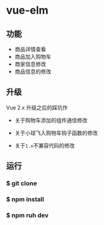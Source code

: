 # vue-elm

## 功能

- 商品详情查看
- 商品加入购物车
- 商家信息修改
- 商品信息的修改

## 升级

Vue 2.x 升级之后的踩坑作

- 关于购物车添加的组件通信修改

- 关于小球飞入购物车钩子函数的修改

- 关于`1.x`不兼容代码的修改

## 运行

### $ git clone

### $ npm install

### $ npm ruh dev
